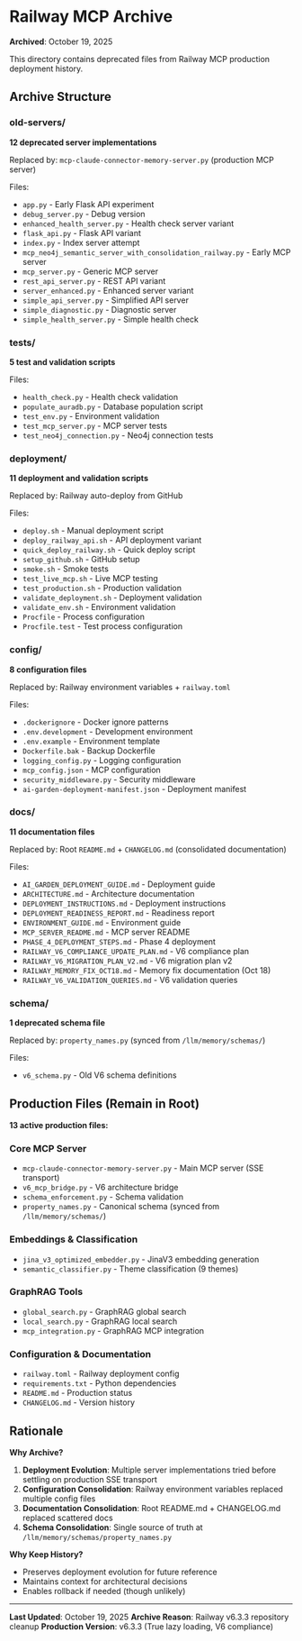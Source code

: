 # Railway MCP Archive

**Archived**: October 19, 2025

This directory contains deprecated files from Railway MCP production deployment history.

## Archive Structure

### old-servers/
**12 deprecated server implementations**

Replaced by: `mcp-claude-connector-memory-server.py` (production MCP server)

Files:
- `app.py` - Early Flask API experiment
- `debug_server.py` - Debug version
- `enhanced_health_server.py` - Health check server variant
- `flask_api.py` - Flask API variant
- `index.py` - Index server attempt
- `mcp_neo4j_semantic_server_with_consolidation_railway.py` - Early MCP server
- `mcp_server.py` - Generic MCP server
- `rest_api_server.py` - REST API variant
- `server_enhanced.py` - Enhanced server variant
- `simple_api_server.py` - Simplified API server
- `simple_diagnostic.py` - Diagnostic server
- `simple_health_server.py` - Simple health check

### tests/
**5 test and validation scripts**

Files:
- `health_check.py` - Health check validation
- `populate_auradb.py` - Database population script
- `test_env.py` - Environment validation
- `test_mcp_server.py` - MCP server tests
- `test_neo4j_connection.py` - Neo4j connection tests

### deployment/
**11 deployment and validation scripts**

Replaced by: Railway auto-deploy from GitHub

Files:
- `deploy.sh` - Manual deployment script
- `deploy_railway_api.sh` - API deployment variant
- `quick_deploy_railway.sh` - Quick deploy script
- `setup_github.sh` - GitHub setup
- `smoke.sh` - Smoke tests
- `test_live_mcp.sh` - Live MCP testing
- `test_production.sh` - Production validation
- `validate_deployment.sh` - Deployment validation
- `validate_env.sh` - Environment validation
- `Procfile` - Process configuration
- `Procfile.test` - Test process configuration

### config/
**8 configuration files**

Replaced by: Railway environment variables + `railway.toml`

Files:
- `.dockerignore` - Docker ignore patterns
- `.env.development` - Development environment
- `.env.example` - Environment template
- `Dockerfile.bak` - Backup Dockerfile
- `logging_config.py` - Logging configuration
- `mcp_config.json` - MCP configuration
- `security_middleware.py` - Security middleware
- `ai-garden-deployment-manifest.json` - Deployment manifest

### docs/
**11 documentation files**

Replaced by: Root `README.md` + `CHANGELOG.md` (consolidated documentation)

Files:
- `AI_GARDEN_DEPLOYMENT_GUIDE.md` - Deployment guide
- `ARCHITECTURE.md` - Architecture documentation
- `DEPLOYMENT_INSTRUCTIONS.md` - Deployment instructions
- `DEPLOYMENT_READINESS_REPORT.md` - Readiness report
- `ENVIRONMENT_GUIDE.md` - Environment guide
- `MCP_SERVER_README.md` - MCP server README
- `PHASE_4_DEPLOYMENT_STEPS.md` - Phase 4 deployment
- `RAILWAY_V6_COMPLIANCE_UPDATE_PLAN.md` - V6 compliance plan
- `RAILWAY_V6_MIGRATION_PLAN_V2.md` - V6 migration plan v2
- `RAILWAY_MEMORY_FIX_OCT18.md` - Memory fix documentation (Oct 18)
- `RAILWAY_V6_VALIDATION_QUERIES.md` - V6 validation queries

### schema/
**1 deprecated schema file**

Replaced by: `property_names.py` (synced from `/llm/memory/schemas/`)

Files:
- `v6_schema.py` - Old V6 schema definitions

## Production Files (Remain in Root)

**13 active production files:**

### Core MCP Server
- `mcp-claude-connector-memory-server.py` - Main MCP server (SSE transport)
- `v6_mcp_bridge.py` - V6 architecture bridge
- `schema_enforcement.py` - Schema validation
- `property_names.py` - Canonical schema (synced from `/llm/memory/schemas/`)

### Embeddings & Classification
- `jina_v3_optimized_embedder.py` - JinaV3 embedding generation
- `semantic_classifier.py` - Theme classification (9 themes)

### GraphRAG Tools
- `global_search.py` - GraphRAG global search
- `local_search.py` - GraphRAG local search
- `mcp_integration.py` - GraphRAG MCP integration

### Configuration & Documentation
- `railway.toml` - Railway deployment config
- `requirements.txt` - Python dependencies
- `README.md` - Production status
- `CHANGELOG.md` - Version history

## Rationale

**Why Archive?**
1. **Deployment Evolution**: Multiple server implementations tried before settling on production SSE transport
2. **Configuration Consolidation**: Railway environment variables replaced multiple config files
3. **Documentation Consolidation**: Root README.md + CHANGELOG.md replaced scattered docs
4. **Schema Consolidation**: Single source of truth at `/llm/memory/schemas/property_names.py`

**Why Keep History?**
- Preserves deployment evolution for future reference
- Maintains context for architectural decisions
- Enables rollback if needed (though unlikely)

---

**Last Updated**: October 19, 2025
**Archive Reason**: Railway v6.3.3 repository cleanup
**Production Version**: v6.3.3 (True lazy loading, V6 compliance)
